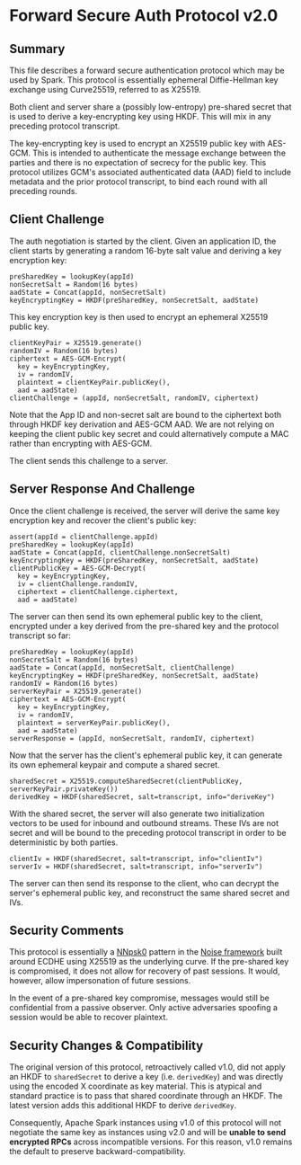 Forward Secure Auth Protocol v2.0
==============================================

Summary
-------

This file describes a forward secure authentication protocol which may be used by Spark. This
protocol is essentially ephemeral Diffie-Hellman key exchange using Curve25519, referred to as
X25519.

Both client and server share a (possibly low-entropy) pre-shared secret that is used to derive a
key-encrypting key using HKDF. This will mix in any preceding protocol transcript.

The key-encrypting key is used to encrypt an X25519 public key with AES-GCM. This is intended to
authenticate the message exchange between the parties and there is no expectation of secrecy for
the public key. This protocol utilizes GCM's associated authenticated data (AAD) field to include
metadata and the prior protocol transcript, to bind each round with all preceding rounds.

Client Challenge
----------------

The auth negotiation is started by the client. Given an application ID, the client starts by
generating a random 16-byte salt value and deriving a key encryption key:

    preSharedKey = lookupKey(appId)
    nonSecretSalt = Random(16 bytes)
    aadState = Concat(appId, nonSecretSalt)
    keyEncryptingKey = HKDF(preSharedKey, nonSecretSalt, aadState)

This key encryption key is then used to encrypt an ephemeral X25519 public key.

    clientKeyPair = X25519.generate()
    randomIV = Random(16 bytes)
    ciphertext = AES-GCM-Encrypt(
      key = keyEncryptingKey,
      iv = randomIV,
      plaintext = clientKeyPair.publicKey(),
      aad = aadState)
    clientChallenge = (appId, nonSecretSalt, randomIV, ciphertext)

Note that the App ID and non-secret salt are bound to the ciphertext both through HKDF key
derivation and AES-GCM AAD. We are not relying on keeping the client public key secret and could
alternatively compute a MAC rather than encrypting with AES-GCM.

The client sends this challenge to a server.

Server Response And Challenge
-----------------------------

Once the client challenge is received, the server will derive the same key encryption key and
recover the client's public key:

    assert(appId = clientChallenge.appId)
    preSharedKey = lookupKey(appId)
    aadState = Concat(appId, clientChallenge.nonSecretSalt)
    keyEncryptingKey = HKDF(preSharedKey, nonSecretSalt, aadState)
    clientPublicKey = AES-GCM-Decrypt(
      key = keyEncryptingKey,
      iv = clientChallenge.randomIV,
      ciphertext = clientChallenge.ciphertext,
      aad = aadState)

The server can then send its own ephemeral public key to the client, encrypted under a key derived
from the pre-shared key and the protocol transcript so far:

    preSharedKey = lookupKey(appId)
    nonSecretSalt = Random(16 bytes)
    aadState = Concat(appId, nonSecretSalt, clientChallenge)
    keyEncryptingKey = HKDF(preSharedKey, nonSecretSalt, aadState)
    randomIV = Random(16 bytes)
    serverKeyPair = X25519.generate()
    ciphertext = AES-GCM-Encrypt(
      key = keyEncryptingKey,
      iv = randomIV,
      plaintext = serverKeyPair.publicKey(),
      aad = aadState)
    serverResponse = (appId, nonSecretSalt, randomIV, ciphertext)

Now that the server has the client's ephemeral public key, it can generate its own ephemeral
keypair and compute a shared secret.

    sharedSecret = X25519.computeSharedSecret(clientPublicKey, serverKeyPair.privateKey())
    derivedKey = HKDF(sharedSecret, salt=transcript, info="deriveKey")

With the shared secret, the server will also generate two initialization vectors to be used for
inbound and outbound streams. These IVs are not secret and will be bound to the preceding protocol
transcript in order to be deterministic by both parties.

    clientIv = HKDF(sharedSecret, salt=transcript, info="clientIv")
    serverIv = HKDF(sharedSecret, salt=transcript, info="serverIv")

The server can then send its response to the client, who can decrypt the server's ephemeral public
key, and reconstruct the same shared secret and IVs.

Security Comments
-----------------

This protocol is essentially a [NNpsk0](http://www.noiseprotocol.org/noise.html#pattern-modifiers)
pattern in the [Noise framework](http://www.noiseprotocol.org/) built around ECDHE using X25519 as
the underlying curve. If the pre-shared key is compromised, it does not allow for recovery of past
sessions. It would, however, allow impersonation of future sessions.

In the event of a pre-shared key compromise, messages would still be confidential from a passive
observer. Only active adversaries spoofing a session would be able to recover plaintext.

Security Changes & Compatibility
-------------

The original version of this protocol, retroactively called v1.0, did not apply an HKDF to `sharedSecret` to derive
a key (i.e. `derivedKey`) and was directly using the encoded X coordinate as key material. This is atypical and
standard practice is to pass that shared coordinate through an HKDF. The latest version adds this additional
HKDF to derive `derivedKey`.

Consequently, Apache Spark instances using v1.0 of this protocol will not negotiate the same key as
instances using v2.0 and will be **unable to send encrypted RPCs** across incompatible versions. For this reason, v1.0
remains the default to preserve backward-compatibility.